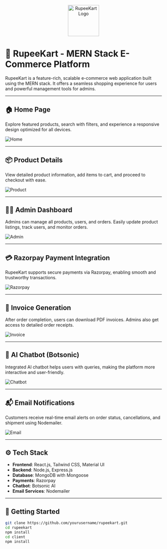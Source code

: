 <p align="center">
  <img src="https://github.com/user-attachments/assets/2c656324-7750-465c-b00a-7cbe0091628d" width="100" height="100" alt="RupeeKart Logo" />
</p>

# 🛒 RupeeKart - MERN Stack E-Commerce Platform

RupeeKart is a feature-rich, scalable e-commerce web application built using the MERN stack. It offers a seamless shopping experience for users and powerful management tools for admins.

---

## 🏠 Home Page

Explore featured products, search with filters, and experience a responsive design optimized for all devices.

![Home](https://github.com/user-attachments/assets/abbe6b2c-32f7-4d19-97f2-c3f96a9af54e)

---

## 📦 Product Details

View detailed product information, add items to cart, and proceed to checkout with ease.

![Product](https://github.com/user-attachments/assets/54df30ee-d2db-4dbe-a3d6-33262748fe84)

---

## 🧑‍💼 Admin Dashboard

Admins can manage all products, users, and orders. Easily update product listings, track users, and monitor orders.

![Admin](https://github.com/user-attachments/assets/385ec8ee-32ef-4f54-b936-9db56f09ef7a)

---

## 💳 Razorpay Payment Integration

RupeeKart supports secure payments via Razorpay, enabling smooth and trustworthy transactions.

![Razorpay](https://your-upload-url.com/razorpay-screenshot.png) <!-- Upload screenshot if available -->

---

## 🧾 Invoice Generation

After order completion, users can download PDF invoices. Admins also get access to detailed order receipts.

![Invoice](https://your-upload-url.com/invoice-screenshot.png)

---

## 🤖 AI Chatbot (Botsonic)

Integrated AI chatbot helps users with queries, making the platform more interactive and user-friendly.

![Chatbot](https://your-upload-url.com/chatbot-screenshot.png)

---

## 📬 Email Notifications

Customers receive real-time email alerts on order status, cancellations, and shipment using Nodemailer.

![Email](![image](https://github.com/user-attachments/assets/edfbac24-a2b8-45ba-9f86-a567c58b320a)
)

---

## ⚙️ Tech Stack

- **Frontend**: React.js, Tailwind CSS, Material UI  
- **Backend**: Node.js, Express.js  
- **Database**: MongoDB with Mongoose  
- **Payments**: Razorpay  
- **Chatbot**: Botsonic AI  
- **Email Services**: Nodemailer

---

## 🔧 Getting Started

```bash
git clone https://github.com/yourusername/rupeekart.git
cd rupeekart
npm install
cd client
npm install
